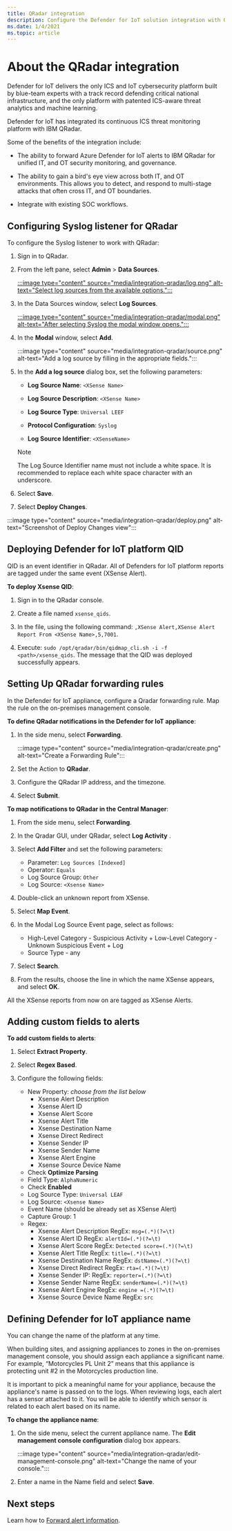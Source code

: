 ```yaml
---
title: QRadar integration
description: Configure the Defender for IoT solution integration with QRadar.
ms.date: 1/4/2021
ms.topic: article
---
```


# About the QRadar integration

Defender for IoT delivers the only ICS and IoT cybersecurity platform built by blue-team experts with a track record defending critical national infrastructure, and the only platform with patented ICS-aware threat analytics and machine learning.

Defender for IoT has integrated its continuous ICS threat monitoring platform with IBM QRadar. 

Some of the benefits of the integration include:

- The ability to forward Azure Defender for IoT alerts to IBM QRadar for unified IT, and OT security monitoring, and governance.

- The ability to gain a bird's eye view across both IT, and OT environments. This allows you to detect, and respond to multi-stage attacks that often cross IT, and OT boundaries.

- Integrate with existing SOC workflows.

## Configuring Syslog listener for QRadar

To configure the Syslog listener to work with QRadar:

1. Sign in to QRadar.

1. From the left pane, select **Admin** > **Data Sources**.

   [:::image type="content" source="media/integration-qradar/log.png" alt-text="Select log sources from the available options.":::](media/integration-qradar/log.png#lightbox)

1. In the Data Sources window, select **Log Sources**.

   [:::image type="content" source="media/integration-qradar/modal.png" alt-text="After selecting Syslog the modal window opens.":::](media/integration-qradar/modal.png#lightbox)

1. In the **Modal** window, select **Add**.

   :::image type="content" source="media/integration-qradar/source.png" alt-text="Add a log source by filling in the appropriate fields.":::

1. In the **Add a log source** dialog box, set the following parameters:

   - **Log Source Name**: `<XSense Name>`
   
   - **Log Source Description**: `<XSense Name>`
   
   - **Log Source Type**: `Universal LEEF`

   - **Protocol Configuration**: `Syslog`
   
   - **Log Source Identifier**: `<XSenseName>`
   
   > [!NOTE]
   > The Log Source Identifier name must not include a white space. It is recommended to replace each white space character with an underscore.

1. Select **Save**.

1. Select **Deploy Changes**.

:::image type="content" source="media/integration-qradar/deploy.png" alt-text="Screenshot of Deploy Changes view":::

## Deploying Defender for IoT platform QID

QID is an event identifier in QRadar. All of Defenders for IoT platform reports are tagged under the same event (XSense Alert).

**To deploy Xsense QID**:

1. Sign in to the QRadar console.

1. Create a file named `xsense_qids`.

1. In the file, using the following command: `,XSense Alert,XSense Alert Report From <XSense Name>,5,7001`.

1. Execute: `sudo /opt/qradar/bin/qidmap_cli.sh -i -f <path>/xsense_qids`. The message that the QID was deployed successfully appears.

## Setting Up QRadar forwarding rules

In the Defender for IoT appliance, configure a Qradar forwarding rule. Map the rule on the on-premises management console.

**To define QRadar notifications in the Defender for IoT appliance**:

1. In the side menu, select **Forwarding**.

   :::image type="content" source="media/integration-qradar/create.png" alt-text="Create a Forwarding Rule":::

1. Set the Action to **QRadar**.

1. Configure the QRadar IP address, and the timezone.

1. Select **Submit**.

**To map notifications to QRadar in the Central Manager**:

1. From the side menu, select **Forwarding**.

1. In the Qradar GUI, under QRadar, select **Log Activity** .

1. Select **Add Filter** and set the following parameters:
   - Parameter: `Log Sources [Indexed]`
   - Operator: `Equals`
   - Log Source Group: `Other`
   - Log Source: `<Xsense Name>`

1. Double-click an unknown report from XSense.

1. Select **Map Event**.

1. In the Modal Log Source Event page, select as follows:
   - High-Level Category - Suspicious Activity + Low-Level Category - Unknown Suspicious Event + Log
   - Source Type - any

1. Select **Search**.

1. From the results, choose the line in which the name XSense appears, and select **OK**.

All the XSense reports from now on are tagged as XSense Alerts.

## Adding custom fields to alerts

**To add custom fields to alerts**:

1. Select **Extract Property**.

1. Select **Regex Based**.

1. Configure the following fields:
   - New Property: _choose from the list below_
      - Xsense Alert Description
      - Xsense Alert ID
      - Xsense Alert Score
      - Xsense Alert Title
      - Xsense Destination Name
      - Xsense Direct Redirect
      - Xsense Sender IP
      - Xsense Sender Name
      - Xsense Alert Engine
      - Xsense Source Device Name
   - Check **Optimize Parsing**
   - Field Type: `AlphaNumeric`
   - Check **Enabled**
   - Log Source Type: `Universal LEAF`
   - Log Source: `<Xsense Name>`
   - Event Name (should be already set as XSense Alert)
   - Capture Group: 1
   - Regex:
      - Xsense Alert Description RegEx: `msg=(.*)(?=\t)`
      - Xsense Alert ID RegEx: `alertId=(.*)(?=\t)`
      - Xsense Alert Score RegEx: `Detected score=(.*)(?=\t)`
      - Xsense Alert Title RegEx: `title=(.*)(?=\t)`
      - Xsense Destination Name RegEx: `dstName=(.*)(?=\t)`
      - Xsense Direct Redirect RegEx: `rta=(.*)(?=\t)`
      - Xsense Sender IP: RegEx: `reporter=(.*)(?=\t)`
      - Xsense Sender Name RegEx: `senderName=(.*)(?=\t)`
      - Xsense Alert Engine RegEx: `engine =(.*)(?=\t)`
      - Xsense Source Device Name RegEx: `src`

## Defining Defender for IoT appliance name

You can change the name of the platform at any time.

When building sites, and assigning appliances to zones in the on-premises management console, you should assign each appliance a significant name. For example, “Motorcycles PL Unit 2” means that this appliance is protecting unit #2 in the Motorcycles production line. 

It is important to pick a meaningful name for your appliance, because the appliance's name is passed on to the logs. When reviewing logs, each alert has a sensor attached to it. You will be able to identify which sensor is related to each alert based on its name.

**To change the appliance name**:

1. On the side menu, select the current appliance name. The **Edit management console configuration** dialog box appears.

   :::image type="content" source="media/integration-qradar/edit-management-console.png" alt-text="Change the name of your console.":::

1. Enter a name in the Name field and select **Save**.

## Next steps

Learn how to [Forward alert information](how-to-forward-alert-information-to-partners.md).
